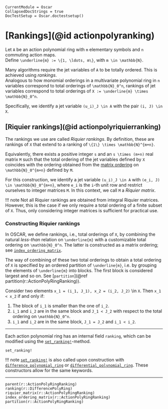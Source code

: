 ```@meta
CurrentModule = Oscar
CollapsedDocStrings = true
DocTestSetup = Oscar.doctestsetup()
```

# [Rankings](@id actionpolyranking)

Let ``A`` be an action polynomial ring with ``m`` elementary symbols and ``n`` commuting action maps.  
Define ``\underline{m} := \{1, \ldots, m\}``, with ``m \in \mathbb{N}``.  

Many algorithms require the jet variables of ``A`` to be totally ordered. This is achieved using *rankings*.  
Analogous to how monomial orderings in a multivariate polynomial ring in ``n`` variables correspond to total
orderings of ``\mathbb{N}_0^n``, rankings of jet variables correspond to total orderings of ``X := \underline{m} \times \mathbb{N}_0^n``.  

Specifically, we identify a jet variable ``(u_i)_J \in A`` with the pair ``(i, J) \in X``.

## [Riquier rankings](@id actionpolyriquierranking)

The rankings we use are called *Riquier rankings*. By definition, these are rankings of ``X`` that extend to a ranking of
``\{1\} \times \mathbb{N}^{m+n}``.  

Equivalently, there exists a positive integer ``s`` and an ``s \times (m+n)`` real matrix ``M`` such that the total ordering
of the jet variables defined by ``X`` coincides with the ordering obtained from the [matrix ordering](@ref "Matrix Orderings")
on ``\mathbb{N}_0^{m+n}`` defined by ``M``.

For this construction, we identify a jet variable ``(u_i)_J \in A`` with ``(e_i, J) \in \mathbb{N}_0^{m+n}``,
where ``e_i`` is the ``i``-th unit row and restrict ourselves to integer matrices ``M``. In this context, we call ``M``
a *Riquier matrix*.

!!! note
    Not all Riquier rankings are obtained from integral Riquier matrices. However, this is the case if we only require a total
    ordering of a finite subset of ``X``. Thus, only considering integer matrices is sufficient for practical use.

### Constructing Riquier rankings

In OSCAR, we define rankings, i.e., total orderings of ``X``, by combining the natural *less-than* relation on ``\underline{m}``
with a customizable total ordering on ``\mathbb{N}_0^n``. The latter is constructed as a matrix ordering; see
[`index_ordering_matrix`](@ref).

The way of combining of these two total orderings to obtain a total ordering of ``X`` is specified by an ordered partition of
``\underline{m}``, i.e. by grouping the elements of ``\underline{m}`` into blocks. The first block is considered largest and so on.
See [`partition`](@ref partition(r::ActionPolyRingRanking)).

Consider two elements ``x_1 = (i_1, J_1), x_2 = (i_2, J_2)`` \in ``X``. Then ``x_1 < x_2`` if and only if:
1. The block of ``i_1`` is smaller than the one of ``i_2``.
2. ``i_1`` and ``i_2`` are in the same block and ``J_1 < J_2`` with respect to the total ordering on ``\mathbb{N}_0^n``.
3. ``i_1`` and ``i_2`` are in the same block, ``J_1 = J_2`` and ``i_1 < i_2``.

---

Each action polynomial ring has an internal field `ranking`, which can be modified using the [`set_ranking!`](@ref)-method.

```@docs
set_ranking!
```

!!! note
    [`set_ranking!`](@ref) is also called upon construction with [`difference_polynomial_ring`](@ref) or
    [`differential_polynomial_ring`](@ref). These constructors allow for the same keywords.

---

```@docs
parent(r::ActionPolyRingRanking)
ranking(r::DifferencePolyRing)
riquier_matrix(r::ActionPolyRingRanking)
index_ordering_matrix(r::ActionPolyRingRanking)
partition(r::ActionPolyRingRanking)
```
